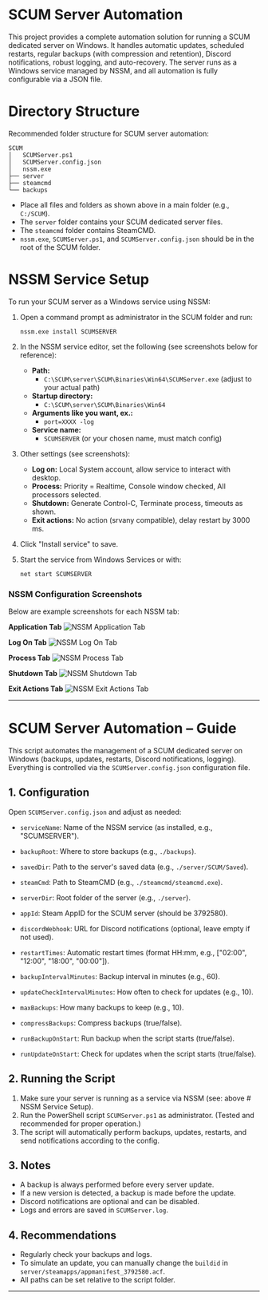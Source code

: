 # SCUM Server Automation

This project provides a complete automation solution for running a SCUM dedicated server on Windows. It handles automatic updates, scheduled restarts, regular backups (with compression and retention), Discord notifications, robust logging, and auto-recovery. The server runs as a Windows service managed by NSSM, and all automation is fully configurable via a JSON file.

# Directory Structure

Recommended folder structure for SCUM server automation:

```
SCUM
│   SCUMServer.ps1
│   SCUMServer.config.json
│   nssm.exe
├── server
├── steamcmd
└── backups
```

- Place all files and folders as shown above in a main folder (e.g., `C:/SCUM`).
- The `server` folder contains your SCUM dedicated server files.
- The `steamcmd` folder contains SteamCMD.
- `nssm.exe`, `SCUMServer.ps1`, and `SCUMServer.config.json` should be in the root of the SCUM folder.

# NSSM Service Setup

To run your SCUM server as a Windows service using NSSM:

1. Open a command prompt as administrator in the SCUM folder and run:
   ```
   nssm.exe install SCUMSERVER
   ```
2. In the NSSM service editor, set the following (see screenshots below for reference):
   - **Path:**
     - `C:\SCUM\server\SCUM\Binaries\Win64\SCUMServer.exe` (adjust to your actual path)
   - **Startup directory:**
     - `C:\SCUM\server\SCUM\Binaries\Win64`
   - **Arguments like you want, ex.:**
     - `port=XXXX -log` 
   - **Service name:**
     - `SCUMSERVER` (or your chosen name, must match config)

3. Other settings (see screenshots):
   - **Log on:** Local System account, allow service to interact with desktop.
   - **Process:** Priority = Realtime, Console window checked, All processors selected.
   - **Shutdown:** Generate Control-C, Terminate process, timeouts as shown.
   - **Exit actions:** No action (srvany compatible), delay restart by 3000 ms.

4. Click "Install service" to save.

5. Start the service from Windows Services or with:
   ```
   net start SCUMSERVER
   ```

### NSSM Configuration Screenshots

Below are example screenshots for each NSSM tab:

**Application Tab**
![NSSM Application Tab](https://playhub.cz/scum/manager/nssm1.png)

**Log On Tab**
![NSSM Log On Tab](https://playhub.cz/scum/manager/nssm2.png)

**Process Tab**
![NSSM Process Tab](https://playhub.cz/scum/manager/nssm3.png)

**Shutdown Tab**
![NSSM Shutdown Tab](https://playhub.cz/scum/manager/nssm4.png)

**Exit Actions Tab**
![NSSM Exit Actions Tab](https://playhub.cz/scum/manager/nssm5.png)

---
# SCUM Server Automation – Guide

This script automates the management of a SCUM dedicated server on Windows (backups, updates, restarts, Discord notifications, logging). Everything is controlled via the `SCUMServer.config.json` configuration file.

## 1. Configuration

Open `SCUMServer.config.json` and adjust as needed:

- `serviceName`: Name of the NSSM service (as installed, e.g., "SCUMSERVER").
- `backupRoot`: Where to store backups (e.g., `./backups`).
- `savedDir`: Path to the server's saved data (e.g., `./server/SCUM/Saved`).
- `steamCmd`: Path to SteamCMD (e.g., `./steamcmd/steamcmd.exe`).
- `serverDir`: Root folder of the server (e.g., `./server`).
- `appId`: Steam AppID for the SCUM server (should be 3792580).
- `discordWebhook`: URL for Discord notifications (optional, leave empty if not used).
- `restartTimes`: Automatic restart times (format HH:mm, e.g., ["02:00", "12:00", "18:00", "00:00"]).

- `backupIntervalMinutes`: Backup interval in minutes (e.g., 60).
- `updateCheckIntervalMinutes`: How often to check for updates (e.g., 10).
- `maxBackups`: How many backups to keep (e.g., 10).
- `compressBackups`: Compress backups (true/false).
- `runBackupOnStart`: Run backup when the script starts (true/false).
- `runUpdateOnStart`: Check for updates when the script starts (true/false).

## 2. Running the Script

1. Make sure your server is running as a service via NSSM (see: above # NSSM Service Setup).
2. Run the PowerShell script `SCUMServer.ps1` as administrator. (Tested and recommended for proper operation.)
3. The script will automatically perform backups, updates, restarts, and send notifications according to the config.

## 3. Notes
- A backup is always performed before every server update.
- If a new version is detected, a backup is made before the update.
- Discord notifications are optional and can be disabled.
- Logs and errors are saved in `SCUMServer.log`.

## 4. Recommendations
- Regularly check your backups and logs.
- To simulate an update, you can manually change the `buildid` in `server/steamapps/appmanifest_3792580.acf`.
- All paths can be set relative to the script folder.

---

